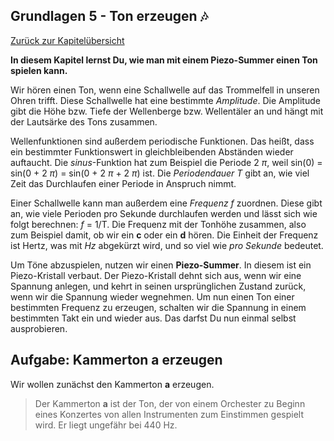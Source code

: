 ## Grundlagen 5 - Ton erzeugen 🎶

[Zurück zur Kapitelübersicht](Kapiteluebersicht)

**In diesem Kapitel lernst Du, wie man mit einem Piezo-Summer einen Ton spielen kann.** 

Wir hören einen Ton, wenn eine Schallwelle auf das Trommelfell in unseren Ohren trifft. Diese Schallwelle hat eine bestimmte *Amplitude*. Die Amplitude gibt die Höhe bzw. Tiefe der Wellenberge bzw. Wellentäler an und hängt mit der Lautsärke des Tons zusammen. 

Wellenfunktionen sind außerdem periodische Funktionen. Das heißt, dass ein bestimmter Funktionswert in gleichbleibenden Abständen wieder auftaucht. Die *sinus*-Funktion hat zum Beispiel die Periode 2 $\pi$, weil sin(0) = sin(0 + 2 $\pi$) = sin(0 + 2 $\pi$ + 2 $\pi$) ist. Die *Periodendauer T* gibt an, wie viel Zeit das Durchlaufen einer Periode in Anspruch nimmt. 

Einer Schallwelle kann man außerdem eine *Frequenz f* zuordnen. Diese gibt an, wie viele Perioden pro Sekunde durchlaufen werden und lässt sich wie folgt berechnen: *f* = 1/T. Die Frequenz mit der Tonhöhe zusammen, also zum Beispiel damit, ob wir ein **c** oder ein **d** hören. Die Einheit der Frequenz ist Hertz, was mit *Hz* abgekürzt wird, und so viel wie *pro Sekunde* bedeutet.

Um Töne abzuspielen, nutzen wir einen **Piezo-Summer**. In diesem ist ein Piezo-Kristall verbaut. Der Piezo-Kristall dehnt sich aus, wenn wir eine Spannung anlegen, und kehrt in seinen ursprünglichen Zustand zurück, wenn wir die Spannung wieder wegnehmen. Um nun einen Ton einer bestimmten Frequenz zu erzeugen, schalten wir die Spannung in einem bestimmten Takt ein und wieder aus. Das darfst Du nun einmal selbst ausprobieren.

## Aufgabe: Kammerton a erzeugen

Wir wollen zunächst den Kammerton **a** erzeugen. 

> Der Kammerton **a** ist der Ton, der von einem Orchester zu Beginn eines Konzertes von allen Instrumenten zum Einstimmen gespielt wird. Er liegt ungefähr bei 440 Hz.










